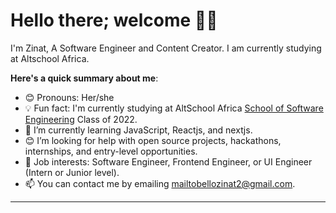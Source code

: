 # Hello there; welcome 👋🏾



I'm Zinat, A Software Engineer and Content Creator. I am currently studying at Altschool Africa.

**Here's a quick summary about me**:

- 😊 Pronouns: Her/she
- 💡 Fun fact: I'm currently studying at AltSchool Africa [School of Software Engineering](https://altschoolafrica.com/schools/engineering) Class of 2022.
- 🌱 I’m currently learning JavaScript, Reactjs, and nextjs.
- 😊 I’m looking for help with open source projects, hackathons, internships, and entry-level opportunities.
- 💼 Job interests: Software Engineer, Frontend Engineer, or UI Engineer (Intern or Junior level).
- 📫 You can contact me by emailing mailtobellozinat2@gmail.com.

---

